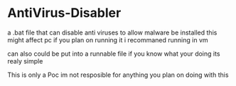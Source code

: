 # AntiVirus-Disabler
a .bat file that can disable anti viruses to allow malware be installed this might affect pc if you plan on running it i recommaned running in vm 

can also could be put into a runnable file if you know what your doing its realy simple 

This is only a Poc im not resposible for anything you plan on doing with this

